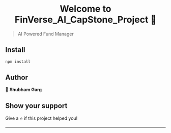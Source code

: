 <h1 align="center">Welcome to FinVerse_AI_CapStone_Project 👋</h1>
<p>
</p>

> AI Powered Fund Manager

## Install

```sh
npm install
```

## Author

👤 **Shubham Garg**


## Show your support

Give a ⭐️ if this project helped you!

***
